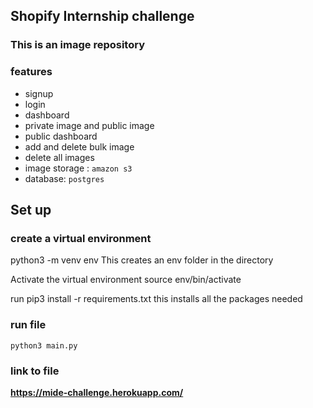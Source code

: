 ## Shopify Internship challenge

### This is an image repository 

### features
- signup
- login
- dashboard
- private image and public image
- public dashboard
- add and delete bulk image
- delete all images
- image storage : `amazon s3`
- database: `postgres` 

## Set up

### create a virtual environment

python3 -m venv env This creates an env folder in the directory

Activate the virtual environment source env/bin/activate

run pip3 install -r requirements.txt this installs all the packages needed

### run file

`python3 main.py`


### link to file
**https://mide-challenge.herokuapp.com/**
